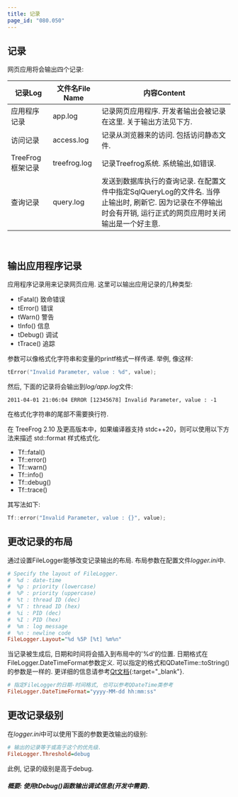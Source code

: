 ```yaml
---
title: 记录
page_id: "080.050"
---
```


## 记录

网页应用将会输出四个记录:

<div class="table-div" markdown="1">

|记录Log           | 文件名File Name    | 内容Content                                                                                                                                                    |
|------------------|--------------------|----------------------------------------------------------------------------------------------------------------------------------------------------------------|
| 应用程序记录     | app.log            | 记录网页应用程序. 开发者输出会被记录在这里. 关于输出方法见下方.                                                                                                |
| 访问记录         | access.log         | 记录从浏览器来的访问. 包括访问静态文件.                                                                                                                        |
| TreeFrog框架记录 | treefrog.log       | 记录Treefrog系统. 系统输出,如错误.                                                                                                                             |
| 查询记录         | query.log          | 发送到数据库执行的查询记录. 在配置文件中指定SqlQueryLog的文件名. 当停止输出时, 刷新它. 因为记录在不停输出时会有开销, 运行正式的网页应用时关闭输出是一个好主意. |

</div><br>

## 输出应用程序记录

应用程序记录用来记录网页应用. 这里可以输出应用记录的几种类型:

* tFatal() 致命错误
* tError() 错误
* tWarn() 警告
* tInfo() 信息
* tDebug() 调试
* tTrace() 追踪

参数可以像格式化字符串和变量的printf格式一样传递. 举例, 像这样:

```c++
tError("Invalid Parameter, value : %d", value);
```

然后, 下面的记录将会输出到*log/app.log*文件:

```
2011-04-01 21:06:04 ERROR [12345678] Invalid Parameter, value : -1
```

在格式化字符串的尾部不需要换行符.

在 TreeFrog 2.10 及更高版本中，如果编译器支持 stdc++20，则可以使用以下方法来描述 std::format 样式格式化.

* Tf::fatal()
* Tf::error()
* Tf::warn()
* Tf::info()
* Tf::debug()
* Tf::trace()

其写法如下:
```c++
Tf::error("Invalid Parameter, value : {}", value);
```

## 更改记录的布局

通过设置FileLogger能够改变记录输出的布局. 布局参数在配置文件*logger.ini*中.

```ini
# Specify the layout of FileLogger.
#  %d : date-time
#  %p : priority (lowercase)
#  %P : priority (uppercase)
#  %t : thread ID (dec)
#  %T : thread ID (hex)
#  %i : PID (dec)
#  %I : PID (hex)
#  %m : log message
#  %n : newline code
FileLogger.Layout="%d %5P [%t] %m%n"
```

当记录被生成后, 日期和时间将会插入到布局中的'%d'的位置.
日期格式在FileLogger.DateTimeFormat参数定义. 可以指定的格式和QDateTime::toString()的参数是一样的. 更详细的信息请参考[Qt文档](https://doc.qt.io/qt-6/qdatetime.html){:target="_blank"}.

```ini
# 指定FileLogger的日期-时间格式, 也可以参考QDateTime类参考
FileLogger.DateTimeFormat="yyyy-MM-dd hh:mm:ss"
```

## 更改记录级别

在*logger.ini*中可以使用下面的参数更改输出的级别:

```ini
# 输出的记录等于或高于这个的优先级.
FileLogger.Threshold=debug
```

此例, 记录的级别是高于debug.

##### 概要: 使用tDebug()函数输出调试信息(开发中需要).